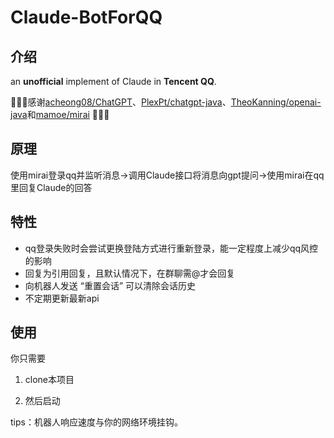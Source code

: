 # Claude-BotForQQ

## 介绍

an **unofficial** implement of Claude in **Tencent QQ**.

🌹🌹🌹感谢[acheong08/ChatGPT](https://github.com/acheong08/ChatGPT)、[PlexPt/chatgpt-java](https://github.com/PlexPt/chatgpt-java)、[TheoKanning/openai-java](https://github.com/TheoKanning/openai-java)和[mamoe/mirai](https://github.com/mamoe/mirai.git) 🌹🌹🌹

## 原理

使用mirai登录qq并监听消息->调用Claude接口将消息向gpt提问->使用mirai在qq里回复Claude的回答

## 特性
- qq登录失败时会尝试更换登陆方式进行重新登录，能一定程度上减少qq风控的影响
- 回复为引用回复，且默认情况下，在群聊需@才会回复
- 向机器人发送 “重置会话” 可以清除会话历史
- 不定期更新最新api

## 使用

你只需要

1.  clone本项目

2.  然后启动

tips：机器人响应速度与你的网络环境挂钩。